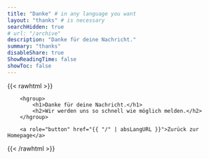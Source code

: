```yaml
---
title: "Danke" # in any language you want
layout: "thanks" # is necessary
searchHidden: true
# url: "/archive"
description: "Danke für deine Nachricht."
summary: "thanks"
disableShare: true
ShowReadingTime: false
showToc: false
---
```


{{< rawhtml >}}

        <hgroup>
            <h1>Danke für deine Nachricht.</h1>
            <h2>Wir werden uns so schnell wie möglich melden.</h2>
        </hgroup>
        
        <a role="button" href="{{ "/" | absLangURL }}">Zurück zur Homepage</a>

{{< /rawhtml >}}